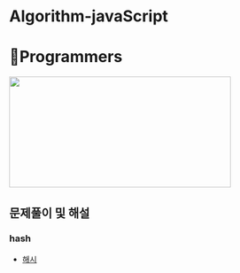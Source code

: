 # Algorithm-javaScript
# 🌱Programmers
<img src="https://user-images.githubusercontent.com/91609858/135637730-f3e3eb5a-4a94-46b0-b3fd-4c8a03cdc4d6.png" width="400" height="200">

## 문제풀이 및 해설

### hash
 - <a href="https://github.com/mrkimjava/Algorithm-javaScript/tree/master/%ED%95%B4%EC%8B%9C">해시</a>
